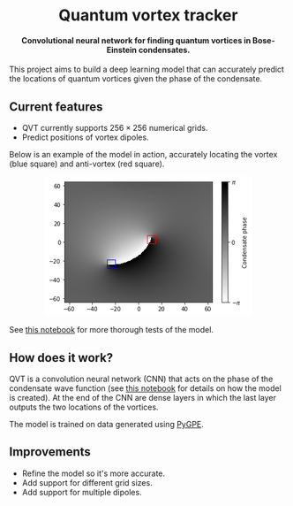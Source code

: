 <h1 align="center">Quantum vortex tracker</h1>
<h4 align="center">Convolutional neural network for finding quantum vortices in Bose-Einstein condensates.</h4>

This project aims to build a deep learning model that can accurately predict the locations of quantum vortices
given the phase of the condensate.

## Current features
- QVT currently supports $256 \times 256$ numerical grids.
- Predict positions of vortex dipoles.

Below is an example of the model in action, accurately locating the vortex (blue square) and anti-vortex
(red square).

<p align="center"><img src="docs/detection.png" alt="detection" ></p>

See [this notebook](vortexTracker/detect/test_model.ipynb) for more thorough tests of the model.

## How does it work?
QVT is a convolution neural network (CNN) that acts on the phase of the condensate wave function
(see [this notebook](vortexTracker/detect/model.ipynb) for details on how the model is created).
At the end of the CNN are dense layers in which the last layer outputs the two locations of the
vortices.

The model is trained on data generated using [PyGPE](https://github.com/wheelerMT/pygpe).

## Improvements
- Refine the model so it's more accurate.
- Add support for different grid sizes.
- Add support for multiple dipoles.